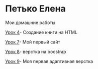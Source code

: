 # Петько Елена
Мои домашние работы

[Урок 4](eapetko.github.io/lesson_4/ "Своя книга")- Создание книги на HTML

[Урок 7](eapetko.github.io/lesson_7/ "Сайт заработка")- Мой первый сайт

[Урок 8](eapetko.github.io/lesson_8/ "Наши преимущества")- верстка на boostrap

[Урок 9](eapetko.github.io/lesson_9/ "Заработай миллион")- Моя первая адаптивная верстка
